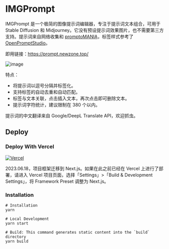 # IMGPrompt

IMGPrompt 是一个极简的图像提示词编辑器，专注于提示词文本组合，可用于 Stable Diffusion 和 Midjourney。它没有预设提示词效果图片，也不需要第三方支持。提示词来自网络收集和 [promptoMANIA](https://promptomania.com/midjourney-prompt-builder/)，标签样式参考了 [OpenPromptStudio](https://moonvy.com/apps/ops/)。

即用链接：<https://prompt.newzone.top/>

![image](https://user-images.githubusercontent.com/28252913/232390795-9e359df3-5775-49d8-88d2-d6025ae5624b.png)

特点：

- 将提示词以逗号分隔并标签化。
- 支持标签的自动去重和自动匹配。
- 标签与文本关联，点击插入文本，再次点击即可删除文本。
- 提示词字符统计，建议限制在 380 个以内。

提示词的中文翻译来自 Google/DeepL Translate API，欢迎抓虫。

## Deploy

### Deploy With Vercel

[![Vercel](https://vercel.com/button)](https://vercel.com/new/clone?repository-url=https%3A%2F%2Fgithub.com%2Frockbenben%2Fimg-prompt%2Ftree%2Fgh-pages)

2023.06.18，项目框架迁移到 Next.js。如果在此之前已经在 Vercel 上进行了部署，请进入 Vercel 项目页面，选择「Settings」>「Build & Development Settings」，将 Framework Preset 调整为 Next.js。

### Installation

```shell
# Installation
yarn

# Local Development
yarn start

# Build: This command generates static content into the `build` directory
yarn build
```
